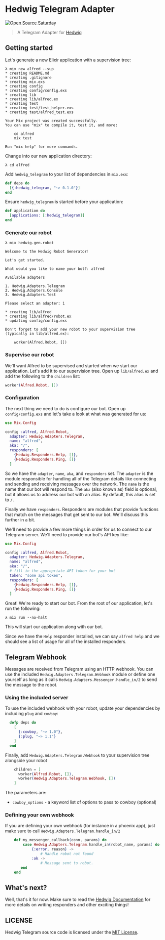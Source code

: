 # Hedwig Telegram Adapter

[![Open Source Saturday](https://img.shields.io/badge/%E2%9D%A4%EF%B8%8F-open%20source%20saturday-F64060.svg)](https://www.meetup.com/it-IT/Open-Source-Saturday-Milano/)


> A Telegram Adapter for [Hedwig](https://github.com/hedwig-im/hedwig)

## Getting started

Let's generate a new Elixir application with a supervision tree:

```
λ mix new alfred --sup
* creating README.md
* creating .gitignore
* creating mix.exs
* creating config
* creating config/config.exs
* creating lib
* creating lib/alfred.ex
* creating test
* creating test/test_helper.exs
* creating test/alfred_test.exs

Your Mix project was created successfully.
You can use "mix" to compile it, test it, and more:

    cd alfred
    mix test

Run "mix help" for more commands.
```

Change into our new application directory:

```
λ cd alfred
```

Add `hedwig_telegram` to your list of dependencies in `mix.exs`:

```elixir
def deps do
  [{:hedwig_telegram, "~> 0.1.0"}]
end
```

Ensure `hedwig_telegram` is started before your application:

```elixir
def application do
  [applications: [:hedwig_telegram]]
end
```

### Generate our robot

```
λ mix hedwig.gen.robot

Welcome to the Hedwig Robot Generator!

Let's get started.

What would you like to name your bot?: alfred

Available adapters

1. Hedwig.Adapters.Telegram
2. Hedwig.Adapters.Console
3. Hedwig.Adapters.Test

Please select an adapter: 1

* creating lib/alfred
* creating lib/alfred/robot.ex
* updating config/config.exs

Don't forget to add your new robot to your supervision tree
(typically in lib/alfred.ex):

    worker(Alfred.Robot, [])
```

### Supervise our robot

We'll want Alfred to be supervised and started when we start our application.
Let's add it to our supervision tree. Open up `lib/alfred.ex` and add the
following to the `children` list:

```elixir
worker(Alfred.Robot, [])
```

### Configuration

The next thing we need to do is configure our bot. Open up
`config/config.exs` and let's take a look at what was generated for us:

```elixir
use Mix.Config

config :alfred, Alfred.Robot,
  adapter: Hedwig.Adapters.Telegram,
  name: "alfred",
  aka: "/",
  responders: [
    {Hedwig.Responders.Help, []},
    {Hedwig.Responders.Ping, []}
  ]
```

So we have the `adapter`, `name`, `aka`, and `responders` set. The `adapter` is
the module responsible for handling all of the Telegram details like connecting and
sending and receiving messages over the network. The `name` is the name that our
bot will respond to. The `aka` (also known as) field is optional, but it allows
us to address our bot with an alias. By default, this alias is set to `/`.

Finally we have `responders`. Responders are modules that provide functions that
match on the messages that get sent to our bot. We'll discuss this further in
a bit.

We'll need to provide a few more things in order for us to connect to our Telegram
server. We'll need to provide our bot's API key like:

```elixir
use Mix.Config

config :alfred, Alfred.Robot,
  adapter: Hedwig.Adapters.Telegram,
  name: "alfred",
  aka: "/",
  # fill in the appropriate API token for your bot
  token: "some api token",
  responders: [
    {Hedwig.Responders.Help, []},
    {Hedwig.Responders.Ping, []}
  ]
```

Great! We're ready to start our bot. From the root of our application, let's run
the following:

```
λ mix run --no-halt
```

This will start our application along with our bot.

Since we have the `Help` responder installed, we can say `alfred help` and we
should see a list of usage for all of the installed responders.


## Telegram Webhook
Messages are received from Telegram using an HTTP webhook. You can use the included `Hedwig.Adapters.Telegram.Webhook` module or define one yourself
as long as it calls `Hedwig.Adapters.Messenger.handle_in/2` to send the message to the robot.

### Using the included server

To use the included webhook with your robot, update your dependencies by including `plug` and `cowboy`:

```elixir
  defp deps do
    [
      {:cowboy, "~> 1.0"},
      {:plug, "~> 1.1"}
    ]
  end
```

Finally, add `Hedwig.Adapters.Telegram.Webhook` to your supervision tree alongside your robot

```elixir
    children = [
      worker(Alfred.Robot, []),
      worker(Hedwig.Adapters.Telegram.Webhook, [])
    ]
```

The parameters are:
* `cowboy_options` - a keyword list of options to pass to cowboy (optional)

### Defining your own webhook

If you are defining your own webhook (for instance in a phoenix app), just make sure to call `Hedwig.Adapters.Telegram.handle_in/2`

```elixir
    def my_messenger_callback(conn, params) do
        case Hedwig.Adapters.Telegram.handle_in(robot_name, params) do
            {:error, reason} ->
                # Handle robot not found
            :ok ->
                # Message sent to robot.
       end
    end
```

## What's next?

Well, that's it for now. Make sure to read the [Hedwig Documentation](http://hexdocs.pm/hedwig) for more
details on writing responders and other exciting things!

## LICENSE

Hedwig Telegram source code is licensed under the [MIT License](https://github.com/fusillicode/hedwig_telegram/blob/master/LICENSE.md).


